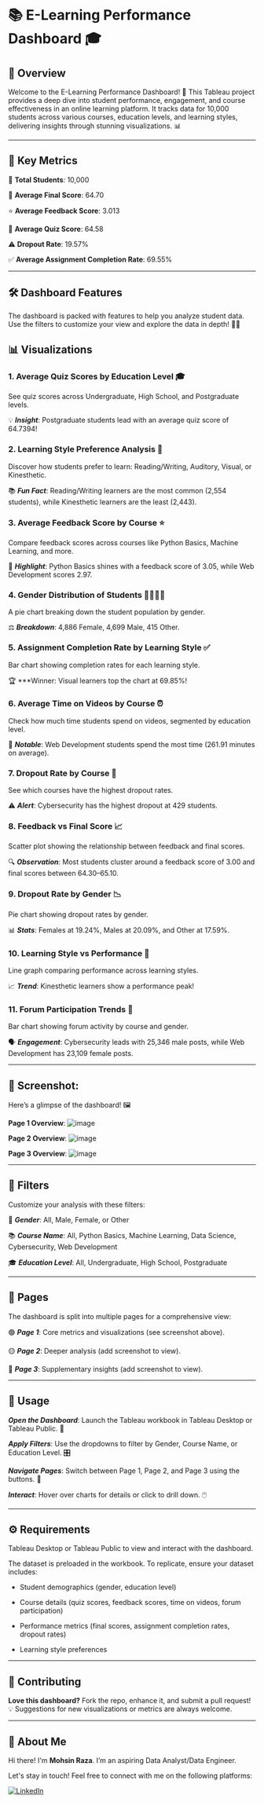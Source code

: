 # **📚 E-Learning Performance Dashboard 🎓**


## 🌟 Overview

Welcome to the E-Learning Performance Dashboard! 🚀 This Tableau project provides a deep dive into student performance, engagement, and course effectiveness in an online learning platform. It tracks data for 10,000 students across various courses, education levels, and learning styles, delivering insights through stunning visualizations. 📊

---

## 🔑 Key Metrics

👥 ****Total Students****: 10,000  

🎯 ****Average Final Score****: 64.70  

⭐ ****Average Feedback Score****: 3.013  

📝 ****Average Quiz Score****: 64.58  

⚠️ ****Dropout Rate****: 19.57%  

✅ ****Average Assignment Completion Rate****: 69.55%

---

## 🛠️ Dashboard Features

The dashboard is packed with features to help you analyze student data. Use the filters to customize your view and explore the data in depth! 🕵️‍♀️

## 📊 Visualizations

### 1. Average Quiz Scores by Education Level 🎓  

See quiz scores across Undergraduate, High School, and Postgraduate levels.  
     
💡 ***Insight***: Postgraduate students lead with an average quiz score of 64.7394!



### 2. Learning Style Preference Analysis 🧠  

Discover how students prefer to learn: Reading/Writing, Auditory, Visual, or Kinesthetic.

📚 ***Fun Fact***: Reading/Writing learners are the most common (2,554 students), while Kinesthetic learners are the least (2,443).



### 3. Average Feedback Score by Course ⭐  

Compare feedback scores across courses like Python Basics, Machine Learning, and more.  
    
🌟 ***Highlight***: Python Basics shines with a feedback score of 3.05, while Web Development scores 2.97.



### 4. Gender Distribution of Students 👩‍🎓👨‍🎓  

A pie chart breaking down the student population by gender.  
     
⚖️ ***Breakdown***: 4,886 Female, 4,699 Male, 415 Other.



### 5. Assignment Completion Rate by Learning Style ✅  

Bar chart showing completion rates for each learning style.  

🏆 ***Winner: Visual learners top the chart at 69.85%!



### 6. Average Time on Videos by Course ⏰  

Check how much time students spend on videos, segmented by education level.  

🎥 ***Notable***: Web Development students spend the most time (261.91 minutes on average).



### 7. Dropout Rate by Course 🚪  

See which courses have the highest dropout rates.  

⚠️ ***Alert***: Cybersecurity has the highest dropout at 429 students.



### 8. Feedback vs Final Score 📈  

Scatter plot showing the relationship between feedback and final scores.  

🔍 ***Observation***: Most students cluster around a feedback score of 3.00 and final scores between 64.30–65.10.



### 9. Dropout Rate by Gender 📉  

Pie chart showing dropout rates by gender.  

📊 ***Stats***: Females at 19.24%, Males at 20.09%, and Other at 17.59%.



### 10. Learning Style vs Performance 📅  

Line graph comparing performance across learning styles.  

📈 ***Trend***: Kinesthetic learners show a performance peak!



### 11. Forum Participation Trends 💬  

Bar chart showing forum activity by course and gender.  
    
🗣️ ***Engagement***: Cybersecurity leads with 25,346 male posts, while Web Development has 23,109 female posts.

---

## 🎨 Screenshot:

Here’s a glimpse of the dashboard! 🖼️  

**Page 1 Overview**: ![image](https://github.com/user-attachments/assets/6c0c237f-2737-46ed-a441-53b6f246abad)

**Page 2 Overview**: ![image](https://github.com/user-attachments/assets/f00d1805-49c4-422d-b978-6081c6ce9be4)

**Page 3 Overview**: ![image](https://github.com/user-attachments/assets/ea44b313-feea-434f-9054-64af2ca3a60b)

---

## 🧩 Filters

Customize your analysis with these filters:  


👤 ***Gender***: All, Male, Female, or Other  

📚 ***Course Name***: All, Python Basics, Machine Learning, Data Science, Cybersecurity, Web Development  

🎓 ***Education Level***: All, Undergraduate, High School, Postgraduate

---

## 📄 Pages

The dashboard is split into multiple pages for a comprehensive view:  


🟢 ***Page 1***: Core metrics and visualizations (see screenshot above).

🟡 ***Page 2***: Deeper analysis (add screenshot to view).  

🔴 ***Page 3***: Supplementary insights (add screenshot to view).

---

## 🚀 Usage

***Open the Dashboard***: Launch the Tableau workbook in Tableau Desktop or Tableau Public. 📂  

***Apply Filters***: Use the dropdowns to filter by Gender, Course Name, or Education Level. 🎛️  

***Navigate Pages***: Switch between Page 1, Page 2, and Page 3 using the buttons. 📑  

***Interact***: Hover over charts for details or click to drill down. 🖱️

---

## ⚙️ Requirements

Tableau Desktop or Tableau Public to view and interact with the dashboard.  

The dataset is preloaded in the workbook. To replicate, ensure your dataset includes:  

  - Student demographics (gender, education level)  

  - Course details (quiz scores, feedback scores, time on videos, forum participation)  

  - Performance metrics (final scores, assignment completion rates, dropout rates)  

  - Learning style preferences

---

## 🤝 Contributing

**Love this dashboard?** Fork the repo, enhance it, and submit a pull request! 💡 Suggestions for new visualizations or metrics are always welcome.  

---

## 🌟 About Me

Hi there! I'm **Mohsin Raza**. I’m an aspiring Data Analyst/Data Engineer.

Let's stay in touch! Feel free to connect with me on the following platforms:

[![LinkedIn](https://img.shields.io/badge/LinkedIn-0077B5?style=for-the-badge&logo=linkedin&logoColor=white)](https://www.linkedin.com/in/mohsin--raza/)
